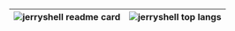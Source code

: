 | <img align="center" src="https://github-readme-stats.vercel.app/api?theme=react&username=jerryshell&count_private=true&show_icons=true&include_all_commits=true&hide_border=true" alt="jerryshell readme card" /> | <img align="center" src="https://github-readme-stats.vercel.app/api/top-langs/?theme=react&username=jerryshell&count_private=true&show_icons=true&include_all_commits=true&hide_border=true&layout=compact" alt="jerryshell top langs" /> |
| ------------- | ------------- |
